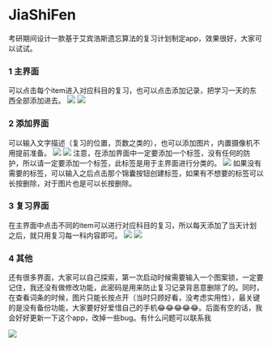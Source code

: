 # JiaShiFen
考研期间设计一款基于艾宾浩斯遗忘算法的复习计划制定app，效果很好，大家可以试试。
### 1 主界面
可以点击每个item进入对应科目的复习，也可以点击添加记录，把学习一天的东西全部添加进去。
![](https://github.com/vailing/JiaShiFen/blob/master/image/1.jpg) ![](https://github.com/vailing/JiaShiFen/blob/master/image/2.jpg)

### 2 添加界面
可以输入文字描述（复习的位置，页数之类的），也可以添加图片，内置摄像机不用提前准备。
![](https://github.com/vailing/JiaShiFen/blob/master/image/3.jpg) ![](https://github.com/vailing/JiaShiFen/blob/master/image/4.jpg)
注意，在添加界面中一定要添加一个标签，没有任何的防护，所以请一定要添加一个标签，此标签是用于主界面进行分类的。
![](https://github.com/vailing/JiaShiFen/blob/master/image/5.jpg)
如果没有需要的标签，可以输入之后点击那个锦囊按钮创建标签，如果有不想要的标签可以长按删除，对于图片也是可以长按删除。

### 3 复习界面
在主界面中点击不同的item可以进行对应科目的复习，所以每天添加了当天计划之后，就只用复习每一科内容即可。
![](https://github.com/vailing/JiaShiFen/blob/master/image/6.jpg) ![](https://github.com/vailing/JiaShiFen/blob/master/image/7.jpg)

### 4 其他
还有很多界面，大家可以自己探索，第一次启动时候需要输入一个图案锁，一定要记住，我还没有做修改功能，此密码是用来防止复习记录背恶意删除了的。同时，在查看词条的时候，图片只能长按点开（当时只顾好看，没考虑实用性），最关键的是没有备份功能，大家要好好爱惜自己的手机😂😂😂😂😂。后面有空的话，我会好好更新一下这个app，改掉一些bug。有什么问题可以联系我

![](https://github.com/vailing/JiaShiFen/blob/master/image/luff.jpg)
